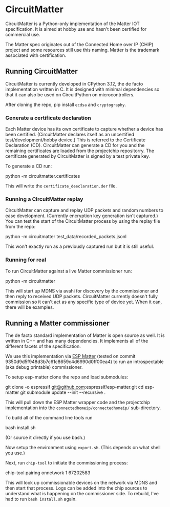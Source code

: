 # CircuitMatter

CircuitMatter is a Python-only implementation of the Matter IOT specification. It is aimed at hobby use and hasn't been certified for commercial use.

The Matter spec originates out of the Connected Home over IP (CHIP) project and some resources still use this naming. Matter is the trademark associated with certification.

## Running CircuitMatter

CircuitMatter is currently developed in CPython 3.12, the de facto implementation written in C. It is designed with minimal dependencies so that it can also be used on CircuitPython on microcontrollers.

After cloning the repo, pip install `ecdsa` and `cryptography`.

### Generate a certificate declaration

Each Matter device has its own certificate to capture whether a device has been certified. (CircuitMatter declares itself as an uncertified test/development/hobby device.) This is referred to the Certificate Declaration (CD). CircuitMatter can generate a CD for you and the remaining certificates are loaded from the projectchip repositorry. The certificate generated by CircuitMatter is signed by a test private key.

To generate a CD run:

python -m circuitmatter.certificates

This will write the `certificate_deeclaration.der` file.

### Running a CircuitMatter replay

CircuitMatter can capture and replay UDP packets and random numbers to ease development. (Currently encryption key generation isn't captured.) You can test the start of the CircuitMatter process by using the replay file from the repo:

python -m circuitmatter test_data/recorded_packets.jsonl

This won't exactly run as a previously captured run but it is still useful.

### Running for real

To run CircuitMatter against a live Matter commissioner run:

python -m circuitmatter

This will start up MDNS via avahi for discovery by the commissioner and then reply to received UDP packets. CircuitMatter currently doesn't fully commission so it can't act as any specific type of device yet. When it can, there will be examples.

## Running a Matter commissioner

The de facto standard implementation of Matter is open source as well. It is written in C++ and has many dependencies. It implements all of the different facets of the specification.

We use this implementation via [ESP Matter](https://github.com/espressif/esp-matter) (tested on commit 9350d9d5f948d3b7c61c8659c4d6990d0ff00ea4) to run an introspectable (aka debug printable) commissioner.

To setup esp-matter clone the repo and load submodules:

git clone -o espressif git@github.com:espressif/esp-matter.git
cd esp-matter
git submodule update --init --recursive .

This will pull down the ESP Matter wrapper code and the projectchip implementation into the `connectedhomeip/connectedhomeip/` sub-directory.

To build all of the command line tools run

bash install.sh

(Or source it directly if you use bash.)

Now setup the environment using `export.sh`. (This depends on what shell you use.)

Next, run `chip-tool` to initiate the commissioning process:

chip-tool pairing onnetwork 1 67202583

This will look up commissionable devices on the network via MDNS and then start that process. Logs can be added into the chip sources to understand what is happening on the commissioner side. To rebuild, I've had to run `bash install.sh` again.
